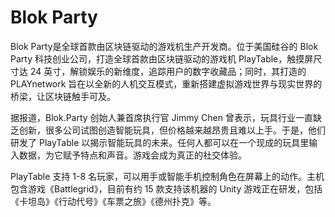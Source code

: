 # Blok Party


Blok Party是全球首款由区块链驱动的游戏机生产开发商。位于美国硅谷的 Blok Party 科技创业公司，打造全球首款由区块链驱动的游戏机 PlayTable，触摸屏尺寸达 24 英寸，解锁娱乐的新维度，追踪用户的数字收藏品；同时，其打造的 PLAYnetwork 旨在以全新的人机交互模式，重新搭建虚拟游戏世界与现实世界的桥梁，让区块链触手可及。

据报道，Blok.Party 创始人兼首席执行官 Jimmy Chen 曾表示，玩具行业一直缺乏创新，很多公司试图创造智能玩具，但价格越来越昂贵且难以上手。于是，他们研发了 PlayTable 以揭示智能玩具的未来。任何人都可以在一个现成的玩具里输入数据，为它赋予特点和声音。游戏会成为真正的社交体验。

PlayTable 支持 1-8 名玩家，可以用手或智能手机控制角色在屏幕上的动作。主机包含游戏《Battlegrid》，目前有约 15 款支持该机器的 Unity 游戏正在研发，包括《卡坦岛》《行动代号》《车票之旅》《德州扑克》等。

